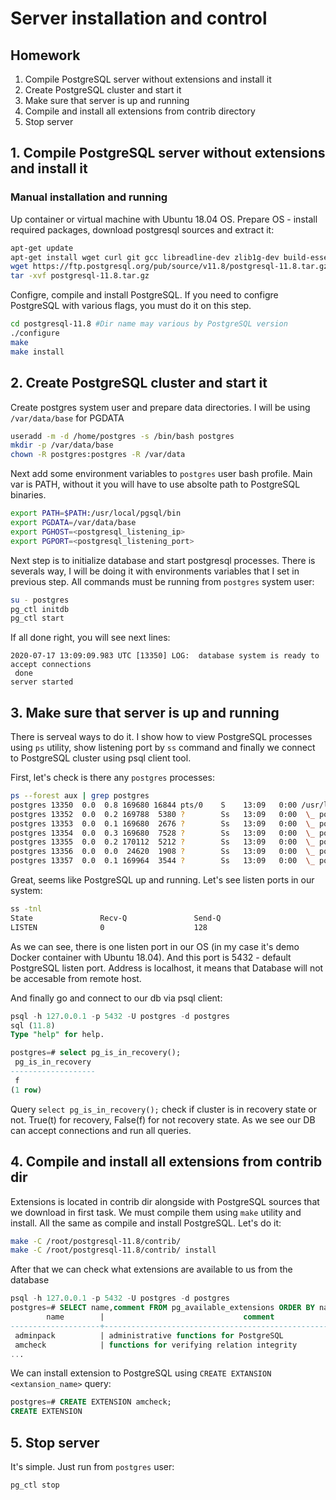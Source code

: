 # Server installation and control

## Homework

1. Compile PostgreSQL server without extensions and install it
2. Create PostgreSQL cluster and start it
3. Make sure that server is up and running
4. Compile and install all extensions from contrib directory
5. Stop server

## 1. Compile PostgreSQL server without extensions and install it

### Manual installation and running

Up container or virtual machine with Ubuntu 18.04 OS. Prepare OS - install required packages, download postgresql sources and extract it:

```bash
apt-get update
apt-get install wget curl git gcc libreadline-dev zlib1g-dev build-essential -y
wget https://ftp.postgresql.org/pub/source/v11.8/postgresql-11.8.tar.gz
tar -xvf postgresql-11.8.tar.gz
```

Configre, compile and install PostgreSQL. If you need to configre PostgreSQL with various flags, you must do it on this step.

```bash
cd postgresql-11.8 #Dir name may various by PostgreSQL version
./configure
make
make install
```

## 2. Create PostgreSQL cluster and start it

Create postgres system user and prepare data directories. I will be using `/var/data/base` for PGDATA

```bash
useradd -m -d /home/postgres -s /bin/bash postgres  
mkdir -p /var/data/base
chown -R postgres:postgres -R /var/data
```

Next add some environment variables to `postgres` user bash profile. Main var is PATH, without it you will have to use absolte path to PostgreSQL binaries.

```bash
export PATH=$PATH:/usr/local/pgsql/bin
export PGDATA=/var/data/base
export PGHOST=<postgresql_listening_ip>
export PGPORT=<postgresql_listening_port>
```

Next step is to initialize database and start postgresql processes. There is severals way, I will be doing it with environments variables that I set in previous step. All commands must be running from `postgres` system user:

```bash
su - postgres
pg_ctl initdb
pg_ctl start
```

If all done right, you will see next lines:

```log
2020-07-17 13:09:09.983 UTC [13350] LOG:  database system is ready to accept connections
 done
server started
```

## 3. Make sure that server is up and running

There is serveal ways to do it. I show how to view PostgreSQL processes using `ps` utility, show listening port by `ss` command and finally we connect to PostgreSQL cluster using psql client tool.

First, let's check is there any `postgres` processes:

```bash
ps --forest aux | grep postgres
postgres 13350  0.0  0.8 169680 16844 pts/0    S    13:09   0:00 /usr/local/pgsql/bin/postgres
postgres 13352  0.0  0.2 169788  5380 ?        Ss   13:09   0:00  \_ postgres: checkpointer
postgres 13353  0.0  0.1 169680  2676 ?        Ss   13:09   0:00  \_ postgres: background writer
postgres 13354  0.0  0.3 169680  7528 ?        Ss   13:09   0:00  \_ postgres: walwriter
postgres 13355  0.0  0.2 170112  5212 ?        Ss   13:09   0:00  \_ postgres: autovacuum launcher
postgres 13356  0.0  0.0  24620  1908 ?        Ss   13:09   0:00  \_ postgres: stats collector
postgres 13357  0.0  0.1 169964  3544 ?        Ss   13:09   0:00  \_ postgres: logical replication launcher
```

Great, seems like PostgreSQL up and running. Let's see listen ports in our system:

```bash
ss -tnl
State               Recv-Q               Send-Q                                Local Address:Port                               Peer Address:Port
LISTEN              0                    128                                       127.0.0.1:5432                                    0.0.0.0:*
```

As we can see, there is one listen port in our OS (in my case it's demo Docker container with Ubuntu 18.04). And this port is 5432 - default PostgreSQL listen port. Address is localhost, it means that Database will not be accesable from remote host.

And finally go and connect to our db via psql client:

```sql
psql -h 127.0.0.1 -p 5432 -U postgres -d postgres
sql (11.8)
Type "help" for help.

postgres=# select pg_is_in_recovery();
 pg_is_in_recovery
-------------------
 f
(1 row)
```

Query `select pg_is_in_recovery();` check if cluster is in recovery state or not. True(t) for recovery, False(f) for not recovery state. As we see our DB can accept connections and run all queries.

## 4. Compile and install all extensions from contrib dir

Extensions is located in contrib dir alongside with PostgreSQL sources that we download in first task. We must compile them using `make` utility and install. All the same as compile and install PostgreSQL. Let's do it:

```bash
make -C /root/postgresql-11.8/contrib/
make -C /root/postgresql-11.8/contrib/ install
```

After that we can check what extensions are available to us from the database

```sql
psql -h 127.0.0.1 -p 5432 -U postgres -d postgres
postgres=# SELECT name,comment FROM pg_available_extensions ORDER BY name;
        name        |                               comment
--------------------+----------------------------------------------------------------------
 adminpack          | administrative functions for PostgreSQL
 amcheck            | functions for verifying relation integrity
...
```

We can install extension to PostgreSQL using `CREATE EXTANSION <extansion_name>` query:

```sql
postgres=# CREATE EXTENSION amcheck;
CREATE EXTENSION
```

## 5. Stop server

It's simple. Just run from `postgres` user:

```bash
pg_ctl stop
```
